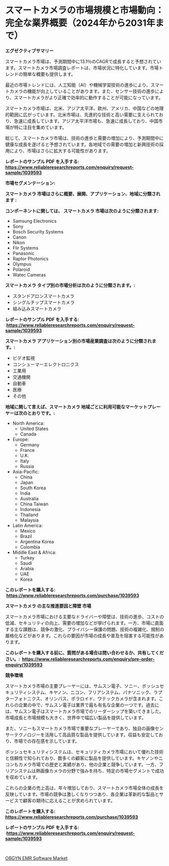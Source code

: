<p><h1>スマートカメラの市場規模と市場動向：完全な業界概要（2024年から2031年まで）</h1></p><p><strong>エグゼクティブサマリー</strong></p>
<p><p>スマートカメラ市場は、予測期間中に13.1％のCAGRで成長すると予想されています。スマートカメラ市場調査レポートは、市場状況に特化しています。市場トレンドの簡単な概要も提供します。</p><p>最近の市場トレンドには、人工知能（AI）や機械学習技術の進歩により、スマートカメラの機能が向上していることがあります。また、センサー技術の進歩により、スマートカメラがより正確で効率的に動作することが可能になっています。</p><p>スマートカメラ市場は、北米、アジア太平洋、欧州、アメリカ、中国などの地理的範囲に広がっています。北米市場は、先進的な技術と高い需要に支えられており、急速に成長しています。アジア太平洋市場も、急速に成長しており、中国市場が特に注目を集めています。</p><p>総じて、スマートカメラ市場は、技術の進歩と需要の増加により、予測期間中に健康な成長を遂げると予想されています。各地域での需要の増加と新興技術の採用により、市場はさらに拡大する可能性があります。</p></p>
<p><strong>レポートのサンプル PDF を入手する: <a href="https://www.reliableresearchreports.com/enquiry/request-sample/1039593">https://www.reliableresearchreports.com/enquiry/request-sample/1039593</a></strong></p>
<p><strong>市場セグメンテーション:</strong></p>
<p><strong> スマートカメラ 市場はさらに概要、展開、アプリケーション、地域に分類されます :</strong></p>
<p><strong>コンポーネントに関しては、 スマートカメラ 市場は次のように分類されます: &nbsp;</strong></p>
<p><ul><li>Samsung Electronics</li><li>Sony</li><li>Bosch Security Systems</li><li>Canon</li><li>Nikon</li><li>Flir Systems</li><li>Panasonic</li><li>Raptor Photonics</li><li>Olympus</li><li>Polaroid</li><li>Watec Cameras</li></ul></p>
<p><strong> スマートカメラ タイプ別の市場分析は次のように分類されます。:</strong></p>
<p><ul><li>スタンドアロンスマートカメラ</li><li>シングルチップスマートカメラ</li><li>組み込みスマートカメラ</li></ul></p>
<p><strong>レポートのサンプル PDF を入手する: &nbsp;<a href="https://www.reliableresearchreports.com/enquiry/request-sample/1039593">https://www.reliableresearchreports.com/enquiry/request-sample/1039593</a></strong></p>
<p><strong> スマートカメラ アプリケーション別の市場産業調査は次のように分類されます。:</strong></p>
<p><ul><li>ビデオ監視</li><li>コンシューマーエレクトロニクス</li><li>工業用</li><li>交通機関</li><li>自動車</li><li>医療</li><li>その他</li></ul></p>
<p><strong>地域に関して言えば、スマートカメラ 地域ごとに利用可能なマーケットプレーヤーは次のとおりです。:</strong></p>
<p><ul>
    <li>
        North America:
        <ul>
            <li>United States</li>
            <li>Canada</li>
        </ul>
    </li>
    <li>
        Europe:
        <ul>
            <li>Germany</li>
            <li>France</li>
            <li>U.K.</li>
            <li>Italy</li>
            <li>Russia</li>
        </ul>
    </li>
    <li>
        Asia-Pacific:
        <ul>
            <li>China</li>
            <li>Japan</li>
            <li>South Korea</li>
            <li>India</li>
            <li>Australia</li>
            <li>China Taiwan</li>
            <li>Indonesia</li>
            <li>Thailand</li>
            <li>Malaysia</li>
        </ul>
    </li>
    <li>
        Latin America:
        <ul>
            <li>Mexico</li>
            <li>Brazil</li>
            <li>Argentina Korea</li>
            <li>Colombia</li>
        </ul>
    </li>
    <li>
        Middle East & Africa:
        <ul>
            <li>Turkey</li>
            <li>Saudi</li>
            <li>Arabia</li>
            <li>UAE</li>
            <li>Korea</li>
        </ul>
    </li>
    </ul></p>
<p><strong>このレポートを購入する: &nbsp;<a href="https://www.reliableresearchreports.com/purchase/1039593">https://www.reliableresearchreports.com/purchase/1039593</a></strong></p>
<p><strong>スマートカメラ の主な推進要因と障壁 市場</strong></p>
<p><p>スマートカメラ市場における主要なドライバーや障壁は、技術の進歩、コストの低減、セキュリティの向上、需要の増加などが挙げられます。一方、市場に直面する主な課題は、競争の激化、プライバシー保護の問題、技術の複雑化、規制の厳格化などがあります。これらの要因が市場の成長や普及を阻害する可能性があります。</p></p>
<p><strong>このレポートを購入する前に、質問がある場合は問い合わせるか、共有してください。:&nbsp; <a href="https://www.reliableresearchreports.com/enquiry/pre-order-enquiry/1039593">https://www.reliableresearchreports.com/enquiry/pre-order-enquiry/1039593</a></strong></p>
<p><strong>競争環境</strong></p>
<p><p>スマートカメラ市場の主要プレーヤーには、サムスン電子、ソニー、ボッシュセキュリティシステム、キヤノン、ニコン、フリアシステム、パナソニック、ラプターフォトニクス、オリンパス、ポラロイド、ワテックカメラが含まれます。これらの企業の中で、サムスン電子は業界で最も有名な企業の一つです。過去には、サムスン電子はスマートカメラ市場でのリーダーシップを築いてきました。市場成長と市場規模も大きく、世界中で幅広い製品を提供しています。</p><p>また、ソニーもスマートカメラ市場で重要なプレーヤーであり、独自の画像センサーテクノロジーを活用して高品質な製品を提供しています。収益も安定しており、市場での存在感を示しています。</p><p>ボッシュセキュリティシステムは、セキュリティカメラ市場において優れた技術と信頼性で知られており、数多くの顧客に製品を提供しています。キヤノンやニコンもカメラ市場での歴史と実績があり、他の企業と競争しています。一方、フリアシステムは熱画像カメラの分野で強みを持ち、特定の市場セグメントで成功を収めています。</p><p>これらの企業の売上高は、年々増加しており、スマートカメラ市場全体の成長を反映しています。市場の競争は激しくなりつつあり、各企業は革新的な製品とサービスで顧客の期待に応えることが求められています。</p></p>
<p><strong>このレポートを購入する: &nbsp; <a href="https://www.reliableresearchreports.com/purchase/1039593">https://www.reliableresearchreports.com/purchase/1039593</a></strong></p>
<p><strong>レポートのサンプル PDF を入手する: &nbsp;<a href="https://www.reliableresearchreports.com/enquiry/request-sample/1039593">https://www.reliableresearchreports.com/enquiry/request-sample/1039593</a></strong><strong></strong></p>
<p>&nbsp;</p>
<p><p><a href="https://funky-papaya-cf4.notion.site/OBGYN-EMR-Software-Market-Share-Market-New-Trends-Analysis-Report-By-Type-By-Application-By-End--6b42de02b1e54c6380b68234e612d731">OBGYN EMR Software Market</a></p></p>